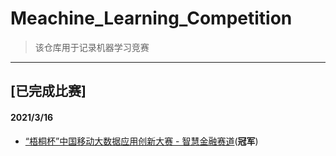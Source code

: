 # Meachine_Learning_Competition
>  该仓库用于记录机器学习竞赛
---
## [已完成比赛]
#### 2021/3/16
- [“梧桐杯”中国移动大数据应用创新大赛 - 智慧金融赛道](https://github.com/qhykwsw/wutong)(**冠军**)
